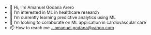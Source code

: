 - 👋 Hi, I’m Amanuel Godana Arero
- 👀 I’m interested in ML in healthcare research 
- 🌱 I’m currently learning predictive analytics using ML
- 💞️ I’m looking to collaborate on ML application in cardiovascular care
- 📫 How to reach me ...amanuel.godana@yahoo.com

<!---
AmanuelMD/AmanuelMD is a ✨ special ✨ repository because its `README.md` (this file) appears on your GitHub profile.
You can click the Preview link to take a look at your changes.
--->
